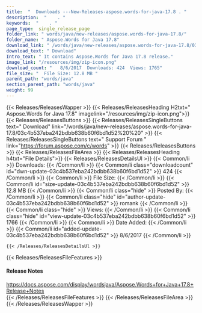 ```yaml
---
title:  "  Downloads ---New-Releases-aspose.words-for-java-17.8 . " 
description:  "    . " 
keywords:  "    . " 
page_type:  single_release_page
folder_link: " words/java/new-releases/aspose.words-for-java-17.8/"
folder_name: " Aspose.Words for Java 17.8"
download_link: " /words/java/new-releases/aspose.words-for-java-17.8/03c4b537eba242bdbb638b60f6bd1d52"
download_text: " Download"
Intro_text: " It contains Aspose.Words for Java 17.8 release."
image_link: "/resources/img/zip-icon.png"
download_count: "   8/6/2017  Downloads: 424  Views: 1765"
file_size: "  File Size: 12.8 MB "
parent_path: "words/java"
section_parent_path: "words/java"
weight: 99 
---
```


{{< Releases/ReleasesWapper >}}
  {{< Releases/ReleasesHeading H2txt=" Aspose.Words for Java 17.8" imagelink="/resources/img/zip-icon.png">}}
  {{< Releases/ReleasesButtons >}}
    {{< Releases/ReleasesSingleButtons text=" Download" link="/words/java/new-releases/aspose.words-for-java-17.8/03c4b537eba242bdbb638b60f6bd1d52%20%20" >}}
    {{< Releases/ReleasesSingleButtons text=" Support Forum " link="https://forum.aspose.com/c/words" >}}
  {{< Releases/ReleasesButtons >}}
  {{< Releases/ReleasesFileArea >}}
    {{< Releases/ReleasesHeading h4txt="File Details">}}
    {{< Releases/ReleasesDetailsUl >}}
            {{< Common/li  >}} Downloads: {{< /Common/li >}} 
      {{< Common/li class="downloadcount" id="dwn-update-03c4b537eba242bdbb638b60f6bd1d52" >}} 424 {{< /Common/li >}} 
      {{< Common/li  >}} File Size: {{< /Common/li >}} 
      {{< Common/li id="size-update-03c4b537eba242bdbb638b60f6bd1d52" >}} 12.8 MB {{< /Common/li >}} 
      {{< Common/li  class="hide" >}} Posted By: {{< /Common/li >}} 
      {{< Common/li class="hide" id="author-update-03c4b537eba242bdbb638b60f6bd1d52" >}} romank {{< /Common/li >}} 
      {{< Common/li class="hide"  >}} Views: {{< /Common/li >}} 
      {{< Common/li class="hide" id="view-update-03c4b537eba242bdbb638b60f6bd1d52" >}} 1766 {{< /Common/li >}} 
      {{< Common/li  >}} Date Added: {{< /Common/li >}} 
      {{< Common/li id="added-update-03c4b537eba242bdbb638b60f6bd1d52" >}} 8/6/2017 {{< /Common/li >}} 

    {{< /Releases/ReleasesDetailsUl >}}

  {{< Releases/ReleasesFileFeatures >}}
      <h4>Release Notes</h4><div><a href="https://docs.aspose.com/display/wordsjava/Aspose.Words+for+Java+17.8+Release+Notes">https://docs.aspose.com/display/wordsjava/Aspose.Words+for+Java+17.8+Release+Notes</a></div>
  {{< /Releases/ReleasesFileFeatures >}}
 {{< /Releases/ReleasesFileArea >}}
{{< /Releases/ReleasesWapper >}}


